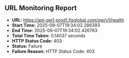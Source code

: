 ## URL Monitoring Report

- **URL:** https://api-gw1-prod1.fisglobal.com/gw/v1/health
- **Start Time:** 2025-09-07T19:34:02.286393
- **End Time:** 2025-09-07T19:34:02.426763
- **Total Time Taken:** 0.14037 seconds
- **HTTP Status Code:** 403
- **Status:** Failure
- **Failure Reason:** HTTP Status Code: 403
